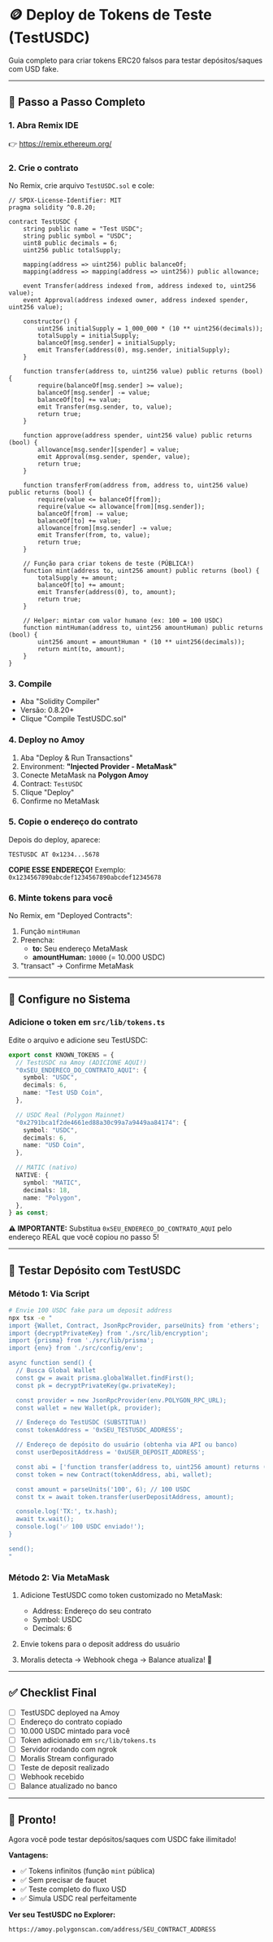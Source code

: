 # 🪙 Deploy de Tokens de Teste (TestUSDC)

Guia completo para criar tokens ERC20 falsos para testar depósitos/saques com USD fake.

---

## 🚀 Passo a Passo Completo

### 1. Abra Remix IDE
👉 https://remix.ethereum.org/

### 2. Crie o contrato

No Remix, crie arquivo `TestUSDC.sol` e cole:

```solidity
// SPDX-License-Identifier: MIT
pragma solidity ^0.8.20;

contract TestUSDC {
    string public name = "Test USDC";
    string public symbol = "USDC";
    uint8 public decimals = 6;
    uint256 public totalSupply;

    mapping(address => uint256) public balanceOf;
    mapping(address => mapping(address => uint256)) public allowance;

    event Transfer(address indexed from, address indexed to, uint256 value);
    event Approval(address indexed owner, address indexed spender, uint256 value);

    constructor() {
        uint256 initialSupply = 1_000_000 * (10 ** uint256(decimals));
        totalSupply = initialSupply;
        balanceOf[msg.sender] = initialSupply;
        emit Transfer(address(0), msg.sender, initialSupply);
    }

    function transfer(address to, uint256 value) public returns (bool) {
        require(balanceOf[msg.sender] >= value);
        balanceOf[msg.sender] -= value;
        balanceOf[to] += value;
        emit Transfer(msg.sender, to, value);
        return true;
    }

    function approve(address spender, uint256 value) public returns (bool) {
        allowance[msg.sender][spender] = value;
        emit Approval(msg.sender, spender, value);
        return true;
    }

    function transferFrom(address from, address to, uint256 value) public returns (bool) {
        require(value <= balanceOf[from]);
        require(value <= allowance[from][msg.sender]);
        balanceOf[from] -= value;
        balanceOf[to] += value;
        allowance[from][msg.sender] -= value;
        emit Transfer(from, to, value);
        return true;
    }

    // Função para criar tokens de teste (PÚBLICA!)
    function mint(address to, uint256 amount) public returns (bool) {
        totalSupply += amount;
        balanceOf[to] += amount;
        emit Transfer(address(0), to, amount);
        return true;
    }

    // Helper: mintar com valor humano (ex: 100 = 100 USDC)
    function mintHuman(address to, uint256 amountHuman) public returns (bool) {
        uint256 amount = amountHuman * (10 ** uint256(decimals));
        return mint(to, amount);
    }
}
```

### 3. Compile
- Aba "Solidity Compiler"
- Versão: 0.8.20+
- Clique "Compile TestUSDC.sol"

### 4. Deploy no Amoy
1. Aba "Deploy & Run Transactions"
2. Environment: **"Injected Provider - MetaMask"**
3. Conecte MetaMask na **Polygon Amoy**
4. Contract: `TestUSDC`
5. Clique "Deploy"
6. Confirme no MetaMask

### 5. Copie o endereço do contrato

Depois do deploy, aparece:
```
TESTUSDC AT 0x1234...5678
```

**COPIE ESSE ENDEREÇO!** Exemplo: `0x1234567890abcdef1234567890abcdef12345678`

### 6. Minte tokens para você

No Remix, em "Deployed Contracts":
1. Função `mintHuman`
2. Preencha:
   - **to:** Seu endereço MetaMask
   - **amountHuman:** `10000` (= 10.000 USDC)
3. "transact" → Confirme MetaMask

---

## 🔧 Configure no Sistema

### Adicione o token em `src/lib/tokens.ts`

Edite o arquivo e adicione seu TestUSDC:

```typescript
export const KNOWN_TOKENS = {
  // TestUSDC na Amoy (ADICIONE AQUI!)
  "0xSEU_ENDERECO_DO_CONTRATO_AQUI": {
    symbol: "USDC",
    decimals: 6,
    name: "Test USD Coin",
  },

  // USDC Real (Polygon Mainnet)
  "0x2791bca1f2de4661ed88a30c99a7a9449aa84174": {
    symbol: "USDC",
    decimals: 6,
    name: "USD Coin",
  },

  // MATIC (nativo)
  NATIVE: {
    symbol: "MATIC",
    decimals: 18,
    name: "Polygon",
  },
} as const;
```

**⚠️ IMPORTANTE:** Substitua `0xSEU_ENDERECO_DO_CONTRATO_AQUI` pelo endereço REAL que você copiou no passo 5!

---

## 🧪 Testar Depósito com TestUSDC

### Método 1: Via Script

```bash
# Envie 100 USDC fake para um deposit address
npx tsx -e "
import {Wallet, Contract, JsonRpcProvider, parseUnits} from 'ethers';
import {decryptPrivateKey} from './src/lib/encryption';
import {prisma} from './src/lib/prisma';
import {env} from './src/config/env';

async function send() {
  // Busca Global Wallet
  const gw = await prisma.globalWallet.findFirst();
  const pk = decryptPrivateKey(gw.privateKey);

  const provider = new JsonRpcProvider(env.POLYGON_RPC_URL);
  const wallet = new Wallet(pk, provider);

  // Endereço do TestUSDC (SUBSTITUA!)
  const tokenAddress = '0xSEU_TESTUSDC_ADDRESS';

  // Endereço de depósito do usuário (obtenha via API ou banco)
  const userDepositAddress = '0xUSER_DEPOSIT_ADDRESS';

  const abi = ['function transfer(address to, uint256 amount) returns (bool)'];
  const token = new Contract(tokenAddress, abi, wallet);

  const amount = parseUnits('100', 6); // 100 USDC
  const tx = await token.transfer(userDepositAddress, amount);

  console.log('TX:', tx.hash);
  await tx.wait();
  console.log('✅ 100 USDC enviado!');
}

send();
"
```

### Método 2: Via MetaMask

1. Adicione TestUSDC como token customizado no MetaMask:
   - Address: Endereço do seu contrato
   - Symbol: USDC
   - Decimals: 6

2. Envie tokens para o deposit address do usuário

3. Moralis detecta → Webhook chega → Balance atualiza! 🎉

---

## ✅ Checklist Final

- [ ] TestUSDC deployed na Amoy
- [ ] Endereço do contrato copiado
- [ ] 10.000 USDC mintado para você
- [ ] Token adicionado em `src/lib/tokens.ts`
- [ ] Servidor rodando com ngrok
- [ ] Moralis Stream configurado
- [ ] Teste de deposit realizado
- [ ] Webhook recebido
- [ ] Balance atualizado no banco

---

## 🎉 Pronto!

Agora você pode testar depósitos/saques com USDC fake ilimitado!

**Vantagens:**
- ✅ Tokens infinitos (função `mint` pública)
- ✅ Sem precisar de faucet
- ✅ Teste completo do fluxo USD
- ✅ Simula USDC real perfeitamente

**Ver seu TestUSDC no Explorer:**
```
https://amoy.polygonscan.com/address/SEU_CONTRACT_ADDRESS
```
